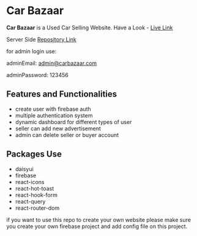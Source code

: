 # Car Bazaar

**Car Bazaar** is a Used Car Selling Website.
Have a Look - [Live Link](https://car-bazaar-49998.web.app/)

Server Side [Repository Link](https://github.com/itarek99/car_bazaar-server-side)

for admin login use:

adminEmail: admin@carbazaar.com

adminPassword: 123456

## Features and Functionalities

- create user with firebase auth
- multiple authentication system
- dynamic dashboard for different types of user
- seller can add new advertisement
- admin can delete seller or buyer account

## Packages Use

- daisyui
- firebase
- react-icons
- react-hot-toast
- react-hook-form
- react-query
- react-router-dom

if you want to use this repo to create your own website please make sure you create your own firebase project and add config file on this project.
